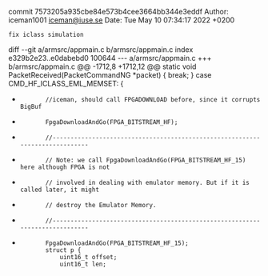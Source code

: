 commit 7573205a935cbe84e573b4cee3664bb344e3eddf
Author: iceman1001 <iceman@iuse.se>
Date:   Tue May 10 07:34:17 2022 +0200

    fix iclass simulation

diff --git a/armsrc/appmain.c b/armsrc/appmain.c
index e329b2e23..e0dabebd0 100644
--- a/armsrc/appmain.c
+++ b/armsrc/appmain.c
@@ -1712,8 +1712,12 @@ static void PacketReceived(PacketCommandNG *packet) {
             break;
         }
         case CMD_HF_ICLASS_EML_MEMSET: {
-            //iceman, should call FPGADOWNLOAD before, since it corrupts BigBuf
-            FpgaDownloadAndGo(FPGA_BITSTREAM_HF);
+            //-----------------------------------------------------------------------------
+            // Note: we call FpgaDownloadAndGo(FPGA_BITSTREAM_HF_15) here although FPGA is not
+            // involved in dealing with emulator memory. But if it is called later, it might
+            // destroy the Emulator Memory.
+            //-----------------------------------------------------------------------------
+            FpgaDownloadAndGo(FPGA_BITSTREAM_HF_15);
             struct p {
                 uint16_t offset;
                 uint16_t len;
